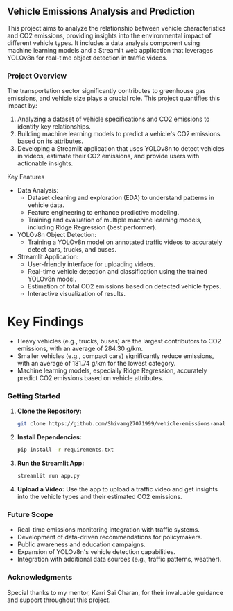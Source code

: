 ## Vehicle Emissions Analysis and Prediction

This project aims to analyze the relationship between vehicle characteristics and CO2 emissions, providing insights into the environmental impact of different vehicle types. It includes a data analysis component using machine learning models and a Streamlit web application that leverages YOLOv8n for real-time object detection in traffic videos.

### Project Overview

The transportation sector significantly contributes to greenhouse gas emissions, and vehicle size plays a crucial role. This project quantifies this impact by:

1. Analyzing a dataset of vehicle specifications and CO2 emissions to identify key relationships.
2. Building machine learning models to predict a vehicle's CO2 emissions based on its attributes.
3. Developing a Streamlit application that uses YOLOv8n to detect vehicles in videos, estimate their CO2 emissions, and provide users with actionable insights.

Key Features

* Data Analysis:
    * Dataset cleaning and exploration (EDA) to understand patterns in vehicle data.
    * Feature engineering to enhance predictive modeling.
    * Training and evaluation of multiple machine learning models, including Ridge Regression (best performer).
* YOLOv8n Object Detection:
    * Training a YOLOv8n model on annotated traffic videos to accurately detect cars, trucks, and buses.
* Streamlit Application:
    * User-friendly interface for uploading videos.
    * Real-time vehicle detection and classification using the trained YOLOv8n model.
    * Estimation of total CO2 emissions based on detected vehicle types.
    * Interactive visualization of results.

# Key Findings

* Heavy vehicles (e.g., trucks, buses) are the largest contributors to CO2 emissions, with an average of 284.30 g/km.
* Smaller vehicles (e.g., compact cars) significantly reduce emissions, with an average of 181.74 g/km for the lowest category.
* Machine learning models, especially Ridge Regression, accurately predict CO2 emissions based on vehicle attributes.

### Getting Started

1. **Clone the Repository:**
   ```bash
   git clone https://github.com/Shivamg27071999/vehicle-emissions-analysis.git
   ```
2. **Install Dependencies:**
   ```bash
   pip install -r requirements.txt
   ```
3. **Run the Streamlit App:**
   ```bash
   streamlit run app.py
   ```
4. **Upload a Video:** Use the app to upload a traffic video and get insights into the vehicle types and their estimated CO2 emissions.

### Future Scope

* Real-time emissions monitoring integration with traffic systems.
* Development of data-driven recommendations for policymakers.
* Public awareness and education campaigns.
* Expansion of YOLOv8n's vehicle detection capabilities.
* Integration with additional data sources (e.g., traffic patterns, weather).

### Acknowledgments

Special thanks to my mentor, Karri Sai Charan, for their invaluable guidance and support throughout this project.
